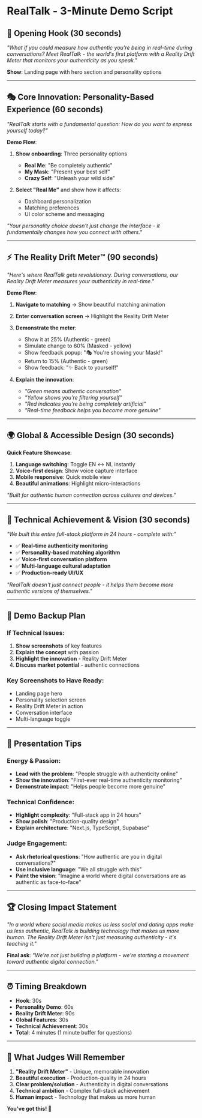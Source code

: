 # RealTalk - 3-Minute Demo Script

## 🎯 **Opening Hook (30 seconds)**

*"What if you could measure how authentic you're being in real-time during conversations? Meet RealTalk - the world's first platform with a Reality Drift Meter that monitors your authenticity as you speak."*

**Show**: Landing page with hero section and personality options

---

## 🎭 **Core Innovation: Personality-Based Experience (60 seconds)**

*"RealTalk starts with a fundamental question: How do you want to express yourself today?"*

**Demo Flow**:
1. **Show onboarding**: Three personality options
   - **Real Me**: "Be completely authentic"
   - **My Mask**: "Present your best self" 
   - **Crazy Self**: "Unleash your wild side"

2. **Select "Real Me"** and show how it affects:
   - Dashboard personalization
   - Matching preferences
   - UI color scheme and messaging

*"Your personality choice doesn't just change the interface - it fundamentally changes how you connect with others."*

---

## ⚡ **The Reality Drift Meter™ (90 seconds)**

*"Here's where RealTalk gets revolutionary. During conversations, our Reality Drift Meter measures your authenticity in real-time."*

**Demo Flow**:
1. **Navigate to matching** → Show beautiful matching animation
2. **Enter conversation screen** → Highlight the Reality Drift Meter
3. **Demonstrate the meter**:
   - Show it at 25% (Authentic - green)
   - Simulate change to 60% (Masked - yellow) 
   - Show feedback popup: "🎭 You're showing your Mask!"
   - Return to 15% (Authentic - green)
   - Show feedback: "✨ Back to yourself!"

4. **Explain the innovation**:
   - *"Green means authentic conversation"*
   - *"Yellow shows you're filtering yourself"* 
   - *"Red indicates you're being completely artificial"*
   - *"Real-time feedback helps you become more genuine"*

---

## 🌍 **Global & Accessible Design (30 seconds)**

**Quick Feature Showcase**:
1. **Language switching**: Toggle EN ↔ NL instantly
2. **Voice-first design**: Show voice capture interface
3. **Mobile responsive**: Quick mobile view
4. **Beautiful animations**: Highlight micro-interactions

*"Built for authentic human connection across cultures and devices."*

---

## 🚀 **Technical Achievement & Vision (30 seconds)**

*"We built this entire full-stack platform in 24 hours - complete with:"*
- ✅ **Real-time authenticity monitoring**
- ✅ **Personality-based matching algorithm** 
- ✅ **Voice-first conversation platform**
- ✅ **Multi-language cultural adaptation**
- ✅ **Production-ready UI/UX**

*"RealTalk doesn't just connect people - it helps them become more authentic versions of themselves."*

---

## 📱 **Demo Backup Plan**

### If Technical Issues:
1. **Show screenshots** of key features
2. **Explain the concept** with passion
3. **Highlight the innovation** - Reality Drift Meter
4. **Discuss market potential** - authentic connections

### Key Screenshots to Have Ready:
- Landing page hero
- Personality selection screen
- Reality Drift Meter in action
- Conversation interface
- Multi-language toggle

---

## 🎪 **Presentation Tips**

### Energy & Passion:
- **Lead with the problem**: "People struggle with authenticity online"
- **Show the innovation**: "First-ever real-time authenticity monitoring"
- **Demonstrate impact**: "Helps people become more genuine"

### Technical Confidence:
- **Highlight complexity**: "Full-stack app in 24 hours"
- **Show polish**: "Production-quality design"
- **Explain architecture**: "Next.js, TypeScript, Supabase"

### Judge Engagement:
- **Ask rhetorical questions**: "How authentic are you in digital conversations?"
- **Use inclusive language**: "We all struggle with this"
- **Paint the vision**: "Imagine a world where digital conversations are as authentic as face-to-face"

---

## 🏆 **Closing Impact Statement**

*"In a world where social media makes us less social and dating apps make us less authentic, RealTalk is building technology that makes us more human. The Reality Drift Meter isn't just measuring authenticity - it's teaching it."*

**Final ask**: *"We're not just building a platform - we're starting a movement toward authentic digital connection."*

---

## ⏰ **Timing Breakdown**
- **Hook**: 30s
- **Personality Demo**: 60s  
- **Reality Drift Meter**: 90s
- **Global Features**: 30s
- **Technical Achievement**: 30s
- **Total**: 4 minutes (1 minute buffer for questions)

---

## 🎯 **What Judges Will Remember**

1. **"Reality Drift Meter"** - Unique, memorable innovation
2. **Beautiful execution** - Production-quality in 24 hours
3. **Clear problem/solution** - Authenticity in digital conversations
4. **Technical ambition** - Complex full-stack achievement
5. **Human impact** - Technology that makes us more human

**You've got this! 🚀**